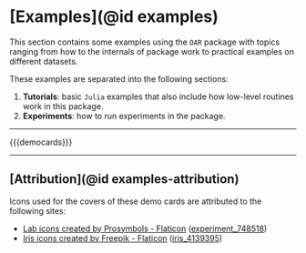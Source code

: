 # [Examples](@id examples)

This section contains some examples using the `OAR` package with topics ranging from how to the internals of package work to practical examples on different datasets.

These examples are separated into the following sections:

1. **Tutorials**: basic `Julia` examples that also include how low-level routines work in this package.
2. **Experiments**: how to run experiments in the package.

---

{{{democards}}}

---

## [Attribution](@id examples-attribution)

Icons used for the covers of these demo cards are attributed to the following sites:

- [Lab icons created by Prosymbols - Flaticon](https://www.flaticon.com/free-icons/lab) ([experiment_748518](https://www.flaticon.com/free-icon/experiment_748518))
- [Iris icons created by Freepik - Flaticon](https://www.flaticon.com/free-icons/iris) ([iris_4139395](https://www.flaticon.com/free-icon/iris_4139395))

